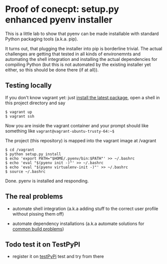 # Proof of conecpt: setup.py enhanced pyenv installer

This is a little lab to show that pyenv can be made installable with standard
Python packaging tools (a.k.a. pip).

It turns out, that plugging the installer into pip is borderline trivial. The actual challenges are getting that tested in all kinds of environemnts and automating the shell integration and installing the actual dependencies for compiling Python (but this is not automated by the existing installer yet either, so this should be done there (if at all)).

## Testing locally

If you don't know vagrant yet: just [install the latest package](https://www.vagrantup.com/downloads.html), open a shell in this project directory and say 

    $ vagrant up
    $ vagrant ssh

Now you are inside the vagrant container and your prompt should like something like `vagrant@vagrant-ubuntu-trusty-64:~$`

The project (this repository) is mapped into the vagrant image at /vagrant

    $ cd /vagrant
    $ python setup.py install
    $ echo 'export PATH="$HOME/.pyenv/bin:$PATH"' >> ~/.bashrc
    $ echo 'eval "$(pyenv init -)"' >> ~/.bashrc
    $ echo 'eval "$(pyenv virtualenv-init -)"' >> ~/.bashrc
    $ source ~/.bashrc
    
Done. pyenv is installed and responding.

## The real problems

* automate shell integration (a.k.a adding stuff to the correct user profile without pissing them off)

* automate dependency installations (a.k.a automate solutions for [common build problems](https://github.com/yyuu/pyenv/wiki/Common-build-problems))

## Todo test it on TestPyPI

* register it on [testPyPi](https://wiki.python.org/moin/TestPyPI) test and try from there
